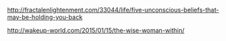 <a href="http://fractalenlightenment.com/33044/life/five-unconscious-beliefs-that-may-be-holding-you-back" target="_blank">http://fractalenlightenment.com/33044/life/five-unconscious-beliefs-that-may-be-holding-you-back</a>

<a href="http://wakeup-world.com/2015/01/15/the-wise-woman-within/" target="_blank">http://wakeup-world.com/2015/01/15/the-wise-woman-within/</a>
